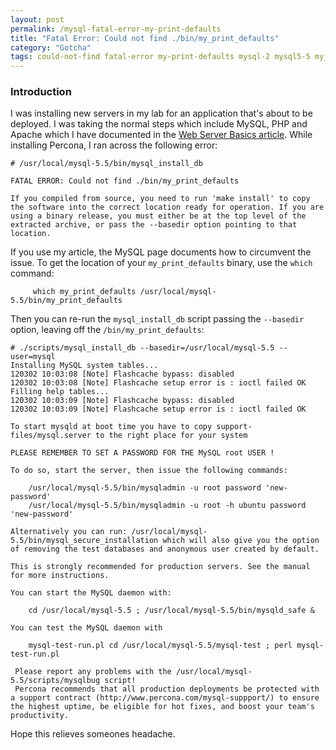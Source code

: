```yaml
---
layout: post
permalink: /mysql-fatal-error-my-print-defaults
title: "Fatal Error: Could not find ./bin/my_print_defaults"
category: "Gotcha"
tags: could-not-find fatal-error my-print-defaults mysql-2 mysql5-5 my_print_defaults percona
---
```


### Introduction
I was installing new servers in my lab for an application that's about to be deployed. I was taking the normal steps which include MySQL, PHP and Apache which I have documented in the [Web Server Basics article](http://www.highonphp.com/web-server-basics-part-1-an-introduction). While installing Percona, I ran across the following error: 

    # /usr/local/mysql-5.5/bin/mysql_install_db 

    FATAL ERROR: Could not find ./bin/my_print_defaults 

    If you compiled from source, you need to run 'make install' to copy the software into the correct location ready for operation. If you are using a binary release, you must either be at the top level of the extracted archive, or pass the --basedir option pointing to that location.

If you use my article, the MySQL page documents how to circumvent the issue. To get the location of your `my_print_defaults` binary, use the `which` command: 

		 which my_print_defaults /usr/local/mysql-5.5/bin/my_print_defaults

Then you can re-run the `mysql_install_db` script passing the `--basedir` option, leaving off the `/bin/my_print_defaults`: 

	# ./scripts/mysql_install_db --basedir=/usr/local/mysql-5.5 --user=mysql 
    Installing MySQL system tables... 
    120302 10:03:08 [Note] Flashcache bypass: disabled 
    120302 10:03:08 [Note] Flashcache setup error is : ioctl failed OK Filling help tables... 
    120302 10:03:09 [Note] Flashcache bypass: disabled 
    120302 10:03:09 [Note] Flashcache setup error is : ioctl failed OK 

    To start mysqld at boot time you have to copy support-files/mysql.server to the right place for your system 

    PLEASE REMEMBER TO SET A PASSWORD FOR THE MySQL root USER ! 

    To do so, start the server, then issue the following commands: 

        /usr/local/mysql-5.5/bin/mysqladmin -u root password 'new-password' 
        /usr/local/mysql-5.5/bin/mysqladmin -u root -h ubuntu password 'new-password' 

    Alternatively you can run: /usr/local/mysql-5.5/bin/mysql_secure_installation which will also give you the option of removing the test databases and anonymous user created by default. 

    This is strongly recommended for production servers. See the manual for more instructions. 

    You can start the MySQL daemon with: 

        cd /usr/local/mysql-5.5 ; /usr/local/mysql-5.5/bin/mysqld_safe & 

    You can test the MySQL daemon with 

        mysql-test-run.pl cd /usr/local/mysql-5.5/mysql-test ; perl mysql-test-run.pl 

     Please report any problems with the /usr/local/mysql-5.5/scripts/mysqlbug script! 
     Percona recommends that all production deployments be protected with a support contract (http://www.percona.com/mysql-suppport/) to ensure the highest uptime, be eligible for hot fixes, and boost your team's productivity.

Hope this relieves someones headache.